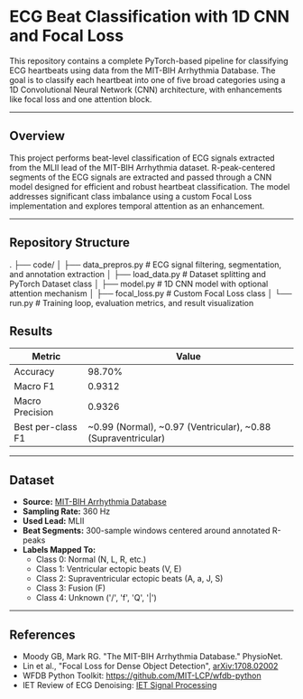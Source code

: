 # ECG Beat Classification with 1D CNN and Focal Loss

This repository contains a complete PyTorch-based pipeline for classifying ECG heartbeats using data from the MIT-BIH Arrhythmia Database. The goal is to classify each heartbeat into one of five broad categories using a 1D Convolutional Neural Network (CNN) architecture, with enhancements like focal loss and one attention block.

---

## Overview

This project performs beat-level classification of ECG signals extracted from the MLII lead of the MIT-BIH Arrhythmia dataset. R-peak-centered segments of the ECG signals are extracted and passed through a CNN model designed for efficient and robust heartbeat classification. The model addresses significant class imbalance using a custom Focal Loss implementation and explores temporal attention as an enhancement.

---

## Repository Structure

.
├── code/
│ ├── data_prepros.py # ECG signal filtering, segmentation, and annotation extraction
│ ├── load_data.py # Dataset splitting and PyTorch Dataset class
│ ├── model.py # 1D CNN model with optional attention mechanism
│ ├── focal_loss.py # Custom Focal Loss class
│ └── run.py # Training loop, evaluation metrics, and result visualization

## Results

| Metric        | Value    |
|---------------|----------|
| Accuracy      | 98.70%   |
| Macro F1      | 0.9312   |
| Macro Precision | 0.9326 |
| Best per-class F1 | ~0.99 (Normal), ~0.97 (Ventricular), ~0.88 (Supraventricular) |

---

## Dataset

- **Source:** [MIT-BIH Arrhythmia Database](https://physionet.org/content/mitdb/1.0.0/)
- **Sampling Rate:** 360 Hz
- **Used Lead:** MLII
- **Beat Segments:** 300-sample windows centered around annotated R-peaks
- **Labels Mapped To:**
  - Class 0: Normal (N, L, R, etc.)
  - Class 1: Ventricular ectopic beats (V, E)
  - Class 2: Supraventricular ectopic beats (A, a, J, S)
  - Class 3: Fusion (F)
  - Class 4: Unknown ('/', 'f', 'Q', '|')

---

## References

- Moody GB, Mark RG. "The MIT-BIH Arrhythmia Database." PhysioNet.
- Lin et al., "Focal Loss for Dense Object Detection", [arXiv:1708.02002](https://arxiv.org/abs/1708.02002)
- WFDB Python Toolkit: https://github.com/MIT-LCP/wfdb-python
- IET Review of ECG Denoising: [IET Signal Processing](https://ietresearch.onlinelibrary.wiley.com/doi/10.1049/iet-spr.2020.0104)
